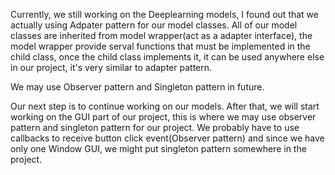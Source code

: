   Currently, we still working on the Deeplearning models, I found out that we actually using Adpater pattern for our model classes.
All of our model classes are inherited from model wrapper(act as a adapter interface), the model wrapper provide serval functions that must be implemented
in the child class, once the child class implements it, it can be used anywhere else in our project, it's very similar to adapter pattern.  
  
  We may use Observer pattern and Singleton pattern in future.  
  
  Our next step is to continue working on our models. After that, we will start working on the GUI part of our project, this is where we may use observer pattern and singleton pattern for our project.
  We probably have to use callbacks to receive button click event(Observer pattern) and since we have only one Window GUI, we might put singleton pattern
  somewhere in the project.
